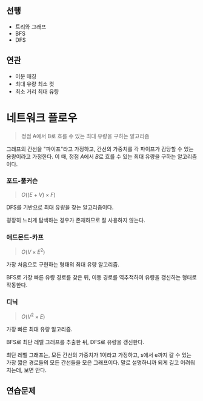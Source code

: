 ## 선행

- 트리와 그래프
- BFS
- DFS

## 연관

- 이분 매칭
- 최대 유량 최소 컷
- 최소 거리 최대 유량

# 네트워크 플로우

> 정점 A에서 B로 흐를 수 있는 최대 유량을 구하는 알고리즘

그래프의 간선을 "파이프"라고 가정하고, 간선의 가중치를 각 파이프가 감당할 수 있는 용량이라고 가정한다. 이 때, 정점 $A$에서 $B$로 흐를 수 있는 최대 유량을 구하는 알고리즘이다.

### 포드-풀커슨

> $O((E+V) \times F)$

DFS를 기반으로 최대 유량을 찾는 알고리즘이다.

굉장히 느리게 탐색하는 경우가 존재하므로 잘 사용하지 않는다.

### 애드몬드-카프

> $O(V \times E^2)$

가장 처음으로 구현하는 형태의 최대 유량 알고리즘.

BFS로 가장 빠른 유량 경로를 찾은 뒤, 이동 경로를 역추적하여 유량을 갱신하는 형태로 작동한다.

### 디닉

> $O(V^2 \times E)$

가장 빠른 최대 유량 알고리즘.

BFS로 최단 레벨 그래프를 추출한 뒤, DFS로 유량을 갱신한다.

최단 레벨 그래프는, 모든 간선의 가중치가 1이라고 가정하고, s에서 e까지 갈 수 있는 가장 짧은 경로들의 모든 간선들을 모은 그래프이다. 말로 설명하니까 되게 길고 어려워지는데, 보면 안다.

## 연습문제